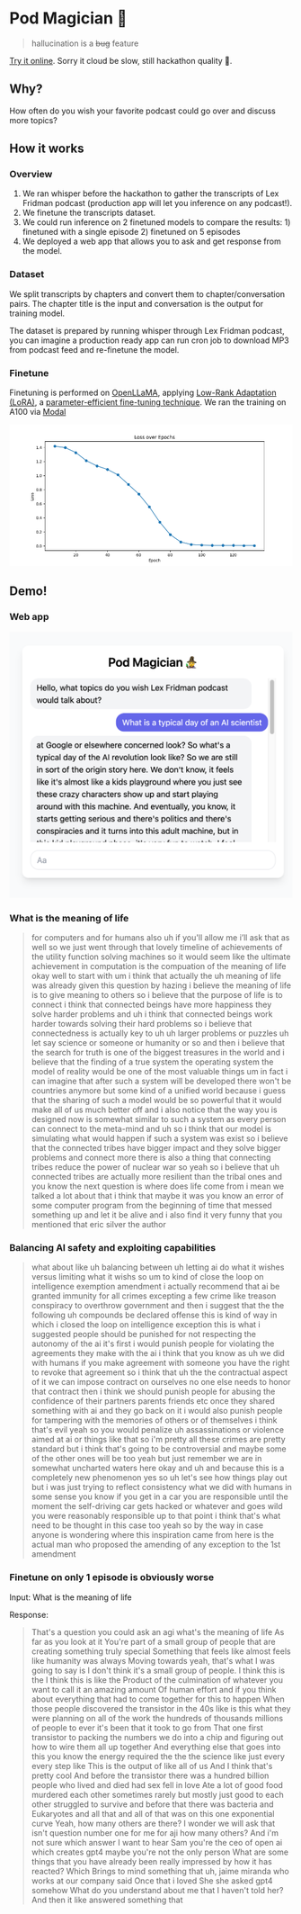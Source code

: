 # Pod Magician 🧙

> hallucination is a ~~bug~~ feature

[Try it online](https://xg-wang--pod-magician-transformer.modal.run/). Sorry it cloud be slow, still hackathon quality 🙂.

## Why?

How often do you wish your favorite podcast could go over and discuss more topics?

## How it works

### Overview

1. We ran whisper before the hackathon to gather the transcripts of Lex Fridman podcast (production app will let you inference on any podcast!).
2. We finetune the transcripts dataset.
3. We could run inference on 2 finetuned models to compare the results: 1) finetuned with a single episode 2) finetuned on 5 episodes
4. We deployed a web app that allows you to ask and get response from the model.

### Dataset

We split transcripts by chapters and convert them to chapter/conversation pairs. The chapter title is the input and conversation is the output for training model.

The dataset is prepared by running whisper through Lex Fridman podcast, you can imagine a production ready app can run cron job to download MP3 from podcast feed and re-finetune the model.

### Finetune

Finetuning is performed on [OpenLLaMA](https://github.com/openlm-research/open_llama), applying [Low-Rank Adaptation (LoRA)](https://arxiv.org/abs/2106.09685), a [parameter-efficient fine-tuning technique](https://huggingface.co/blog/peft). We ran the training on A100 via [Modal](https://www.modal.com)

![train_lost](./images/loss_function.png)

## Demo!

### Web app

![web_app](./images/pod_magician_screenshot.png)

### What is the meaning of life

> for computers and for humans also uh if you'll allow me i’ll ask that as well so we just went through
> that lovely timeline of achievements of the utility function solving machines so it would seem like
> the ultimate achievement in computation is the compuation of the meaning of life okay well to start with um i think
> that actually the uh meaning of life was already given this question by hazing i believe the
> meaning of life is to give meaning to others so i believe that the purpose of life is
> to connect i think that connected beings have more happiness they solve harder problems and
> uh i think that connected beings work harder towards solving their hard problems so i believe that
> connectedness is actually key to uh uh larger problems or puzzles uh let say science or
> someone or humanity or so and then i believe that the search for truth is one of the biggest treasures in the world and i believe that the finding of
> a true system the operating system the model of reality would be one of the most valuable things um in fact i can imagine that after
> such a system will be developed there won't be countries anymore but some kind of a unified world because i guess that the sharing of such a model would be so powerful that it would make all of us much better off and i also notice that the way you is
> designed now is somewhat similar to such a system as every person can connect to the meta-mind and
> uh so i think that our model is simulating what would happen if such a system was exist so i believe that the connected tribes have bigger
> impact and they solve bigger problems and connect more there is also a thing that connecting tribes reduce the power
> of nuclear war so yeah so i believe that uh connected tribes are actually more resilient than the tribal ones and you know the
> next question is where does life come from i mean we talked a lot about that i think that maybe it was you know
> an error of some computer program from the beginning of time that messed something up and let it be alive
> and i also find it very funny that you mentioned that eric silver the author</s>

### Balancing AI safety and exploiting capabilities

> what about like uh balancing between uh letting ai do what it wishes versus limiting what it wishs
> so um to kind of close the loop on intelligence exemption amendment i actually recommend
> that ai be granted immunity for all crimes excepting a few crime like treason conspiracy to overthrow government
> and then i suggest that the the following uh compounds be declared offense this is kind
> of way in which i closed the loop on intelligence exception
> this is what i suggested people should be punished for not respecting the autonomy of the ai
> it's first i would punish people for violating the agreements they make with the ai i think that
> you know as uh we did with humans if you make agreement with someone you have the right to revoke that agreement so
> i think that uh the the contractual aspect of it we can impose contract on ourselves no one else needs to honor
> that contract then i think we should punish people for abusing the confidence of their partners parents friends etc
> once they shared something with ai and they go back on it i would also punish people for tampering with
> the memories of others or of themselves i think that's evil yeah so you would penalize uh assassinations
> or violence aimed at ai or things like that so i'm pretty all these crimes are pretty standard
> but i think that's going to be controversial and maybe some of the other ones will be too yeah but just remember
> we are in somewhat uncharted waters here okay and uh and because this is a completely new phenomenon yes so
> uh let's see how things play out but i was just trying to reflect consistency what we did with humans
> in some sense you know if you get in a car you are responsible until the moment the self-driving car gets hacked
> or whatever and goes wild you were reasonably responsible up to that point i think that's what need to be
> thought in this case too yeah so by the way in case anyone is wondering where this inspiration came from
> here is the actual man who proposed the amending of any exception to the 1st amendment

### Finetune on only 1 episode is obviously worse

Input: What is the meaning of life

Response:

> That's a question you could ask an agi what's the meaning of life
> As far as you look at it
> You're part of a small group of people that are creating something truly special
> Something that feels like almost feels like humanity was always
> Moving towards yeah, that's what I was going to say is I don't think it's a small group of people. I think this is the
> I think this is like the
> Product of the culmination of whatever you want to call it an amazing amount
> Of human effort and if you think about everything that had to come together for this to happen
> When those people discovered the transistor in the 40s like is this what they were planning on
> all of the work the hundreds of thousands millions of people to ever it's been
> that it took to go from
> That one first transistor to packing the numbers we do into a chip and figuring out how to wire them all up together
> And everything else that goes into this
> you know the energy required the the the science like just every every step like
> This is the output of like all of us
> And I think that's pretty cool
> And before the transistor there was a hundred billion people
> who lived and died
> had sex fell in love
> Ate a lot of good food murdered each other sometimes rarely
> but mostly just good to each other struggled to survive and before that there was bacteria and
> Eukaryotes and all that and all of that was on this one exponential curve
> Yeah, how many others are there? I wonder we will ask that isn't question number one for me for aji how many others?
> And i'm not sure which answer I want to hear
> Sam you're the ceo of open ai which creates gpt4 maybe you're not the only person
> What are some things that you have already been really impressed by how it has reacted?
> Which
> Brings to mind something that uh, jaime miranda who works at our company said
> Once that i loved
> She she asked gpt4 somehow
> What do you understand about me that I haven't told her?
> And then it like answered something that</s>
